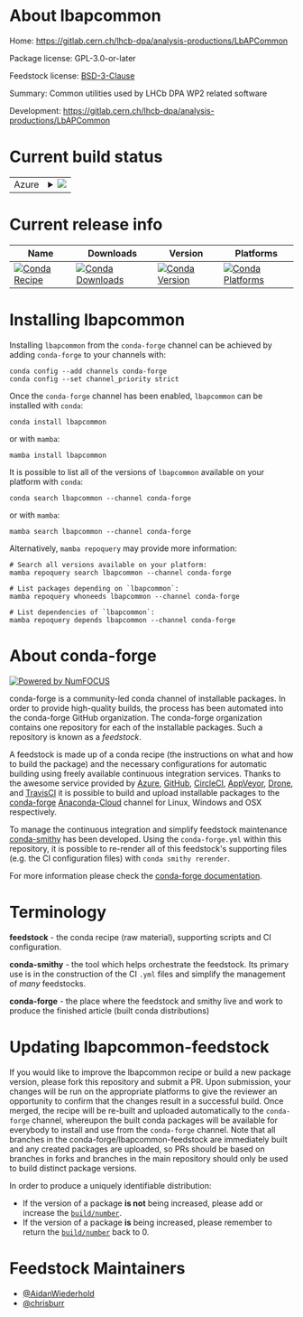 About lbapcommon
================

Home: https://gitlab.cern.ch/lhcb-dpa/analysis-productions/LbAPCommon

Package license: GPL-3.0-or-later

Feedstock license: [BSD-3-Clause](https://github.com/conda-forge/lbapcommon-feedstock/blob/main/LICENSE.txt)

Summary: Common utilities used by LHCb DPA WP2 related software

Development: https://gitlab.cern.ch/lhcb-dpa/analysis-productions/LbAPCommon

Current build status
====================


<table>
    
  <tr>
    <td>Azure</td>
    <td>
      <details>
        <summary>
          <a href="https://dev.azure.com/conda-forge/feedstock-builds/_build/latest?definitionId=10643&branchName=main">
            <img src="https://dev.azure.com/conda-forge/feedstock-builds/_apis/build/status/lbapcommon-feedstock?branchName=main">
          </a>
        </summary>
        <table>
          <thead><tr><th>Variant</th><th>Status</th></tr></thead>
          <tbody><tr>
              <td>linux_64_python3.10.____cpython</td>
              <td>
                <a href="https://dev.azure.com/conda-forge/feedstock-builds/_build/latest?definitionId=10643&branchName=main">
                  <img src="https://dev.azure.com/conda-forge/feedstock-builds/_apis/build/status/lbapcommon-feedstock?branchName=main&jobName=linux&configuration=linux%20linux_64_python3.10.____cpython" alt="variant">
                </a>
              </td>
            </tr><tr>
              <td>linux_64_python3.11.____cpython</td>
              <td>
                <a href="https://dev.azure.com/conda-forge/feedstock-builds/_build/latest?definitionId=10643&branchName=main">
                  <img src="https://dev.azure.com/conda-forge/feedstock-builds/_apis/build/status/lbapcommon-feedstock?branchName=main&jobName=linux&configuration=linux%20linux_64_python3.11.____cpython" alt="variant">
                </a>
              </td>
            </tr><tr>
              <td>linux_64_python3.9.____73_pypy</td>
              <td>
                <a href="https://dev.azure.com/conda-forge/feedstock-builds/_build/latest?definitionId=10643&branchName=main">
                  <img src="https://dev.azure.com/conda-forge/feedstock-builds/_apis/build/status/lbapcommon-feedstock?branchName=main&jobName=linux&configuration=linux%20linux_64_python3.9.____73_pypy" alt="variant">
                </a>
              </td>
            </tr><tr>
              <td>linux_64_python3.9.____cpython</td>
              <td>
                <a href="https://dev.azure.com/conda-forge/feedstock-builds/_build/latest?definitionId=10643&branchName=main">
                  <img src="https://dev.azure.com/conda-forge/feedstock-builds/_apis/build/status/lbapcommon-feedstock?branchName=main&jobName=linux&configuration=linux%20linux_64_python3.9.____cpython" alt="variant">
                </a>
              </td>
            </tr><tr>
              <td>linux_aarch64_python3.10.____cpython</td>
              <td>
                <a href="https://dev.azure.com/conda-forge/feedstock-builds/_build/latest?definitionId=10643&branchName=main">
                  <img src="https://dev.azure.com/conda-forge/feedstock-builds/_apis/build/status/lbapcommon-feedstock?branchName=main&jobName=linux&configuration=linux%20linux_aarch64_python3.10.____cpython" alt="variant">
                </a>
              </td>
            </tr><tr>
              <td>linux_aarch64_python3.11.____cpython</td>
              <td>
                <a href="https://dev.azure.com/conda-forge/feedstock-builds/_build/latest?definitionId=10643&branchName=main">
                  <img src="https://dev.azure.com/conda-forge/feedstock-builds/_apis/build/status/lbapcommon-feedstock?branchName=main&jobName=linux&configuration=linux%20linux_aarch64_python3.11.____cpython" alt="variant">
                </a>
              </td>
            </tr><tr>
              <td>linux_aarch64_python3.9.____73_pypy</td>
              <td>
                <a href="https://dev.azure.com/conda-forge/feedstock-builds/_build/latest?definitionId=10643&branchName=main">
                  <img src="https://dev.azure.com/conda-forge/feedstock-builds/_apis/build/status/lbapcommon-feedstock?branchName=main&jobName=linux&configuration=linux%20linux_aarch64_python3.9.____73_pypy" alt="variant">
                </a>
              </td>
            </tr><tr>
              <td>linux_aarch64_python3.9.____cpython</td>
              <td>
                <a href="https://dev.azure.com/conda-forge/feedstock-builds/_build/latest?definitionId=10643&branchName=main">
                  <img src="https://dev.azure.com/conda-forge/feedstock-builds/_apis/build/status/lbapcommon-feedstock?branchName=main&jobName=linux&configuration=linux%20linux_aarch64_python3.9.____cpython" alt="variant">
                </a>
              </td>
            </tr><tr>
              <td>linux_ppc64le_python3.10.____cpython</td>
              <td>
                <a href="https://dev.azure.com/conda-forge/feedstock-builds/_build/latest?definitionId=10643&branchName=main">
                  <img src="https://dev.azure.com/conda-forge/feedstock-builds/_apis/build/status/lbapcommon-feedstock?branchName=main&jobName=linux&configuration=linux%20linux_ppc64le_python3.10.____cpython" alt="variant">
                </a>
              </td>
            </tr><tr>
              <td>linux_ppc64le_python3.11.____cpython</td>
              <td>
                <a href="https://dev.azure.com/conda-forge/feedstock-builds/_build/latest?definitionId=10643&branchName=main">
                  <img src="https://dev.azure.com/conda-forge/feedstock-builds/_apis/build/status/lbapcommon-feedstock?branchName=main&jobName=linux&configuration=linux%20linux_ppc64le_python3.11.____cpython" alt="variant">
                </a>
              </td>
            </tr><tr>
              <td>linux_ppc64le_python3.9.____73_pypy</td>
              <td>
                <a href="https://dev.azure.com/conda-forge/feedstock-builds/_build/latest?definitionId=10643&branchName=main">
                  <img src="https://dev.azure.com/conda-forge/feedstock-builds/_apis/build/status/lbapcommon-feedstock?branchName=main&jobName=linux&configuration=linux%20linux_ppc64le_python3.9.____73_pypy" alt="variant">
                </a>
              </td>
            </tr><tr>
              <td>linux_ppc64le_python3.9.____cpython</td>
              <td>
                <a href="https://dev.azure.com/conda-forge/feedstock-builds/_build/latest?definitionId=10643&branchName=main">
                  <img src="https://dev.azure.com/conda-forge/feedstock-builds/_apis/build/status/lbapcommon-feedstock?branchName=main&jobName=linux&configuration=linux%20linux_ppc64le_python3.9.____cpython" alt="variant">
                </a>
              </td>
            </tr><tr>
              <td>osx_64_python3.10.____cpython</td>
              <td>
                <a href="https://dev.azure.com/conda-forge/feedstock-builds/_build/latest?definitionId=10643&branchName=main">
                  <img src="https://dev.azure.com/conda-forge/feedstock-builds/_apis/build/status/lbapcommon-feedstock?branchName=main&jobName=osx&configuration=osx%20osx_64_python3.10.____cpython" alt="variant">
                </a>
              </td>
            </tr><tr>
              <td>osx_64_python3.11.____cpython</td>
              <td>
                <a href="https://dev.azure.com/conda-forge/feedstock-builds/_build/latest?definitionId=10643&branchName=main">
                  <img src="https://dev.azure.com/conda-forge/feedstock-builds/_apis/build/status/lbapcommon-feedstock?branchName=main&jobName=osx&configuration=osx%20osx_64_python3.11.____cpython" alt="variant">
                </a>
              </td>
            </tr><tr>
              <td>osx_64_python3.9.____73_pypy</td>
              <td>
                <a href="https://dev.azure.com/conda-forge/feedstock-builds/_build/latest?definitionId=10643&branchName=main">
                  <img src="https://dev.azure.com/conda-forge/feedstock-builds/_apis/build/status/lbapcommon-feedstock?branchName=main&jobName=osx&configuration=osx%20osx_64_python3.9.____73_pypy" alt="variant">
                </a>
              </td>
            </tr><tr>
              <td>osx_64_python3.9.____cpython</td>
              <td>
                <a href="https://dev.azure.com/conda-forge/feedstock-builds/_build/latest?definitionId=10643&branchName=main">
                  <img src="https://dev.azure.com/conda-forge/feedstock-builds/_apis/build/status/lbapcommon-feedstock?branchName=main&jobName=osx&configuration=osx%20osx_64_python3.9.____cpython" alt="variant">
                </a>
              </td>
            </tr><tr>
              <td>osx_arm64_python3.10.____cpython</td>
              <td>
                <a href="https://dev.azure.com/conda-forge/feedstock-builds/_build/latest?definitionId=10643&branchName=main">
                  <img src="https://dev.azure.com/conda-forge/feedstock-builds/_apis/build/status/lbapcommon-feedstock?branchName=main&jobName=osx&configuration=osx%20osx_arm64_python3.10.____cpython" alt="variant">
                </a>
              </td>
            </tr><tr>
              <td>osx_arm64_python3.11.____cpython</td>
              <td>
                <a href="https://dev.azure.com/conda-forge/feedstock-builds/_build/latest?definitionId=10643&branchName=main">
                  <img src="https://dev.azure.com/conda-forge/feedstock-builds/_apis/build/status/lbapcommon-feedstock?branchName=main&jobName=osx&configuration=osx%20osx_arm64_python3.11.____cpython" alt="variant">
                </a>
              </td>
            </tr><tr>
              <td>osx_arm64_python3.9.____cpython</td>
              <td>
                <a href="https://dev.azure.com/conda-forge/feedstock-builds/_build/latest?definitionId=10643&branchName=main">
                  <img src="https://dev.azure.com/conda-forge/feedstock-builds/_apis/build/status/lbapcommon-feedstock?branchName=main&jobName=osx&configuration=osx%20osx_arm64_python3.9.____cpython" alt="variant">
                </a>
              </td>
            </tr><tr>
              <td>win_64_python3.10.____cpython</td>
              <td>
                <a href="https://dev.azure.com/conda-forge/feedstock-builds/_build/latest?definitionId=10643&branchName=main">
                  <img src="https://dev.azure.com/conda-forge/feedstock-builds/_apis/build/status/lbapcommon-feedstock?branchName=main&jobName=win&configuration=win%20win_64_python3.10.____cpython" alt="variant">
                </a>
              </td>
            </tr><tr>
              <td>win_64_python3.11.____cpython</td>
              <td>
                <a href="https://dev.azure.com/conda-forge/feedstock-builds/_build/latest?definitionId=10643&branchName=main">
                  <img src="https://dev.azure.com/conda-forge/feedstock-builds/_apis/build/status/lbapcommon-feedstock?branchName=main&jobName=win&configuration=win%20win_64_python3.11.____cpython" alt="variant">
                </a>
              </td>
            </tr><tr>
              <td>win_64_python3.9.____73_pypy</td>
              <td>
                <a href="https://dev.azure.com/conda-forge/feedstock-builds/_build/latest?definitionId=10643&branchName=main">
                  <img src="https://dev.azure.com/conda-forge/feedstock-builds/_apis/build/status/lbapcommon-feedstock?branchName=main&jobName=win&configuration=win%20win_64_python3.9.____73_pypy" alt="variant">
                </a>
              </td>
            </tr><tr>
              <td>win_64_python3.9.____cpython</td>
              <td>
                <a href="https://dev.azure.com/conda-forge/feedstock-builds/_build/latest?definitionId=10643&branchName=main">
                  <img src="https://dev.azure.com/conda-forge/feedstock-builds/_apis/build/status/lbapcommon-feedstock?branchName=main&jobName=win&configuration=win%20win_64_python3.9.____cpython" alt="variant">
                </a>
              </td>
            </tr>
          </tbody>
        </table>
      </details>
    </td>
  </tr>
</table>

Current release info
====================

| Name | Downloads | Version | Platforms |
| --- | --- | --- | --- |
| [![Conda Recipe](https://img.shields.io/badge/recipe-lbapcommon-green.svg)](https://anaconda.org/conda-forge/lbapcommon) | [![Conda Downloads](https://img.shields.io/conda/dn/conda-forge/lbapcommon.svg)](https://anaconda.org/conda-forge/lbapcommon) | [![Conda Version](https://img.shields.io/conda/vn/conda-forge/lbapcommon.svg)](https://anaconda.org/conda-forge/lbapcommon) | [![Conda Platforms](https://img.shields.io/conda/pn/conda-forge/lbapcommon.svg)](https://anaconda.org/conda-forge/lbapcommon) |

Installing lbapcommon
=====================

Installing `lbapcommon` from the `conda-forge` channel can be achieved by adding `conda-forge` to your channels with:

```
conda config --add channels conda-forge
conda config --set channel_priority strict
```

Once the `conda-forge` channel has been enabled, `lbapcommon` can be installed with `conda`:

```
conda install lbapcommon
```

or with `mamba`:

```
mamba install lbapcommon
```

It is possible to list all of the versions of `lbapcommon` available on your platform with `conda`:

```
conda search lbapcommon --channel conda-forge
```

or with `mamba`:

```
mamba search lbapcommon --channel conda-forge
```

Alternatively, `mamba repoquery` may provide more information:

```
# Search all versions available on your platform:
mamba repoquery search lbapcommon --channel conda-forge

# List packages depending on `lbapcommon`:
mamba repoquery whoneeds lbapcommon --channel conda-forge

# List dependencies of `lbapcommon`:
mamba repoquery depends lbapcommon --channel conda-forge
```


About conda-forge
=================

[![Powered by
NumFOCUS](https://img.shields.io/badge/powered%20by-NumFOCUS-orange.svg?style=flat&colorA=E1523D&colorB=007D8A)](https://numfocus.org)

conda-forge is a community-led conda channel of installable packages.
In order to provide high-quality builds, the process has been automated into the
conda-forge GitHub organization. The conda-forge organization contains one repository
for each of the installable packages. Such a repository is known as a *feedstock*.

A feedstock is made up of a conda recipe (the instructions on what and how to build
the package) and the necessary configurations for automatic building using freely
available continuous integration services. Thanks to the awesome service provided by
[Azure](https://azure.microsoft.com/en-us/services/devops/), [GitHub](https://github.com/),
[CircleCI](https://circleci.com/), [AppVeyor](https://www.appveyor.com/),
[Drone](https://cloud.drone.io/welcome), and [TravisCI](https://travis-ci.com/)
it is possible to build and upload installable packages to the
[conda-forge](https://anaconda.org/conda-forge) [Anaconda-Cloud](https://anaconda.org/)
channel for Linux, Windows and OSX respectively.

To manage the continuous integration and simplify feedstock maintenance
[conda-smithy](https://github.com/conda-forge/conda-smithy) has been developed.
Using the ``conda-forge.yml`` within this repository, it is possible to re-render all of
this feedstock's supporting files (e.g. the CI configuration files) with ``conda smithy rerender``.

For more information please check the [conda-forge documentation](https://conda-forge.org/docs/).

Terminology
===========

**feedstock** - the conda recipe (raw material), supporting scripts and CI configuration.

**conda-smithy** - the tool which helps orchestrate the feedstock.
                   Its primary use is in the construction of the CI ``.yml`` files
                   and simplify the management of *many* feedstocks.

**conda-forge** - the place where the feedstock and smithy live and work to
                  produce the finished article (built conda distributions)


Updating lbapcommon-feedstock
=============================

If you would like to improve the lbapcommon recipe or build a new
package version, please fork this repository and submit a PR. Upon submission,
your changes will be run on the appropriate platforms to give the reviewer an
opportunity to confirm that the changes result in a successful build. Once
merged, the recipe will be re-built and uploaded automatically to the
`conda-forge` channel, whereupon the built conda packages will be available for
everybody to install and use from the `conda-forge` channel.
Note that all branches in the conda-forge/lbapcommon-feedstock are
immediately built and any created packages are uploaded, so PRs should be based
on branches in forks and branches in the main repository should only be used to
build distinct package versions.

In order to produce a uniquely identifiable distribution:
 * If the version of a package **is not** being increased, please add or increase
   the [``build/number``](https://docs.conda.io/projects/conda-build/en/latest/resources/define-metadata.html#build-number-and-string).
 * If the version of a package **is** being increased, please remember to return
   the [``build/number``](https://docs.conda.io/projects/conda-build/en/latest/resources/define-metadata.html#build-number-and-string)
   back to 0.

Feedstock Maintainers
=====================

* [@AidanWiederhold](https://github.com/AidanWiederhold/)
* [@chrisburr](https://github.com/chrisburr/)

